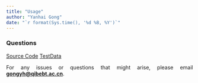 ```yaml
---
title: "Usage"
author: "Yanhai Gong"
date: "`r format(Sys.time(), '%d %B, %Y')`"
---
```


<style>
body {
text-align: justify}
</style>

### Questions
[Source Code](https://github.com/gongyh/TSTP) [TestData](https://github.com/gongyh/TSTP/sampleData)

For any issues or questions that might arise, please email <strong>gongyh@qibebt.ac.cn</strong>.
